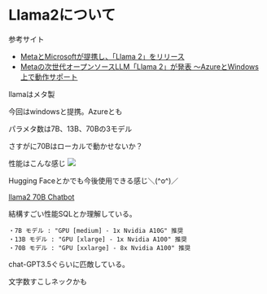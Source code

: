 # Llama2について

参考サイト
- [MetaとMicrosoftが提携し、「Llama 2」をリリース](https://qiita.com/jingwora/items/49eec682a6e93ea08cc0)
- [Metaの次世代オープンソースLLM「Llama 2」が発表 ～AzureとWindows上で動作サポート](https://forest.watch.impress.co.jp/docs/news/1517341.html)

llamaはメタ製

今回はwindowsと提携。Azureとも

パラメタ数は7B、13B、70Bの3モデル

さすがに70Bはローカルで動かせないか？

性能はこんな感じ
![](https://asset.watch.impress.co.jp/img/wf/docs/1517/341/3_l.jpg)

Hugging Faceとかでも今後使用できる感じ＼(^o^)／

[llama2 70B Chatbot](https://huggingface.co/spaces/ysharma/Explore_llamav2_with_TGI)

結構すごい性能SQLとか理解している。

```
・7B モデル : "GPU [medium] - 1x Nvidia A10G" 推奨
・13B モデル : "GPU [xlarge] - 1x Nvidia A100" 推奨
・70B モデル : "GPU [xxlarge] - 8x Nvidia A100" 推奨
```

chat-GPT3.5ぐらいに匹敵している。

文字数すこしネックかも
